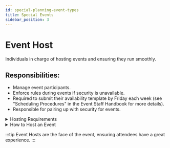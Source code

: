 ```yaml
---
id: special-planning-event-types
title: Special Events
sidebar_position: 3
---
```


# Event Host

Individuals in charge of hosting events and ensuring they run smoothly.

## Responsibilities:

- Manage event participants.
- Enforce rules during events if security is unavailable.
- Required to submit their availability template by Friday each week (see "Scheduling Procedures" in the Event Staff Handbook for more details).
- Responsible for pairing up with security for events.



<details>
  <summary>Hosting Requirements</summary>

- **Active Hosting**: You are expected to host events regularly. While there is no strict monthly minimum, avoid going without hosting for 6 months.

- **Scheduling Participation**: Submit your hosting availability on time each week. Late submissions may result in not receiving hosting slots.

- **Professional Conduct**: Always act professionally, courteously, and respectfully toward staff and members.

- **Conflict Resolution**: Avoid drama. If conflicts arise affecting the team, **HR** may intervene to help resolve issues.

:::warning
  If you become too inactive, the Event Committee will reach out to see if you need a break or if you wish to leave the team.
  :::
</details>

<details>
  <summary>How to Host an Event</summary>
Hosting an event involves several key steps:

1. **Scheduling**: Ensure you are scheduled to host the event.

2. **Publish the Event**: Click the megaphone icon to publish your event.

3. **Event Announcement**:

   - Make a post in **#events**, aiming for a minimum of **2-6 hours** prior to the start of the event.
   - If your announcement overlaps with another ongoing event, post it **1 hour after doors open** for that event.

4. **Reminder Ping**: Send a 1-hour reminder in **#events**.

5. **Event Pings During the Event**:

   - **10-15 minutes before start**: Ping **Patreon** members. If all signed-up patrons have joined, you can open the doors to regular members.
   - **On Time**: Send the general invite request notice.

6. **Host the Event**:

   <!-- - Follow specific guidelines based on the event type (see [Classic Event Types](classic-event-types.md) and [Special Planning Event Types](special-planning-event-types#.md)). -->

7. **Post-Event**:

   - Report any incidents in **#events-incidents**.
   - Announce when the event ends and if the world capacity is full.
   - Send additional pings when new spots become available.
   - Allow **Purple** or **Golden** Icon Patreon members to join even if soft capacity is reached (unless it's a game event with limited slots or the hard cap is reached).

:::warning
Be punctual with pings and event start times. We understand technical issues can occur, but aim to get on early to handle any unforeseen problems.
:::
</details>



:::tip
Event Hosts are the face of the event, ensuring attendees have a great experience.
:::